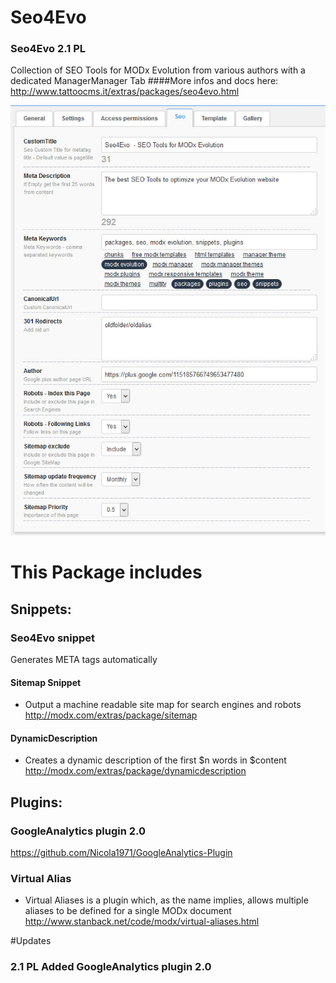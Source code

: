 Seo4Evo
=======
### Seo4Evo 2.1 PL

Collection of SEO Tools for MODx Evolution from various authors with a dedicated ManagerManager Tab
####More infos and docs here:
http://www.tattoocms.it/extras/packages/seo4evo.html

![seo tab](https://raw.githubusercontent.com/Nicola1971/training-materials/master/Images/seo/seo4evo-tab.jpg)

# This Package includes   

## Snippets:
### Seo4Evo snippet 
Generates META tags automatically 

#### Sitemap Snippet 
* Output a machine readable site map for search engines and robots
http://modx.com/extras/package/sitemap

#### DynamicDescription
* Creates a dynamic description of the first $n words in $content
http://modx.com/extras/package/dynamicdescription

## Plugins:
### GoogleAnalytics plugin 2.0 
https://github.com/Nicola1971/GoogleAnalytics-Plugin

### Virtual Alias
* Virtual Aliases is a plugin which, as the name implies, allows multiple aliases to be defined for a single MODx document
http://www.stanback.net/code/modx/virtual-aliases.html


 
#Updates
### 2.1 PL Added GoogleAnalytics plugin 2.0 



